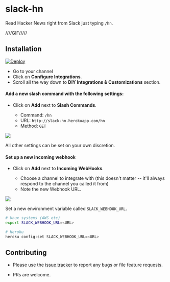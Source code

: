 slack-hn
========

Read Hacker News right from Slack just typing `/hn`.

////GIF/////

## Installation

[![Deploy](https://www.herokucdn.com/deploy/button.png)](https://heroku.com/deploy?template=https://github.com/karan/slack-hn/tree/master)

- Go to your channel
- Click on **Configure Integrations**.
- Scroll all the way down to **DIY Integrations & Customizations** section.

#### Add a new slash command with the following settings:

- Click on **Add** next to **Slash Commands**.

  - Command: `/hn`
  - URL: `http://slack-hn.herokuapp.com/hn`
  - Method: `GET`

![](http://i.imgur.com/vNL3MCk.png)

All other settings can be set on your own discretion.

#### Set up a new incoming webhook

- Click on **Add** next to **Incoming WebHooks**.

  - Choose a channel to integrate with (this doesn't matter -- it'll always respond to the channel you called it from)
  - Note the new Webhook URL.

![](http://i.imgur.com/JRJ92xj.png)

Set a new environment variable called `SLACK_WEBHOOK_URL`.

```bash
# Unux systems (AWS etc)
export SLACK_WEBHOOK_URL=<URL>

# Heroku
heroku config:set SLACK_WEBHOOK_URL=<URL>
```

## Contributing

- Please use the [issue tracker]() to report any bugs or file feature requests.

- PRs are welcome.
